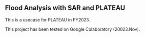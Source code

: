 ## Flood Analysis with SAR and PLATEAU
This is a usecase for PLATEAU in FY2023.

This project has been tested on Google Colaboratory (20023.Nov).
